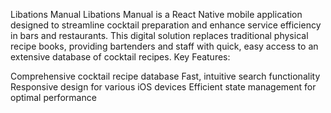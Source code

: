 Libations Manual
Libations Manual is a React Native mobile application designed to streamline cocktail preparation and enhance service efficiency in bars and restaurants. This digital solution replaces traditional physical recipe books, providing bartenders and staff with quick, easy access to an extensive database of cocktail recipes.
Key Features:

Comprehensive cocktail recipe database
Fast, intuitive search functionality
Responsive design for various iOS devices
Efficient state management for optimal performance
